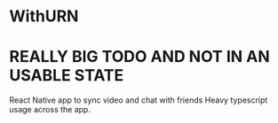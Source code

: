 # WithURN

# REALLY BIG TODO AND NOT IN AN USABLE STATE

React Native app to sync video and chat with friends
Heavy typescript usage across the app.
